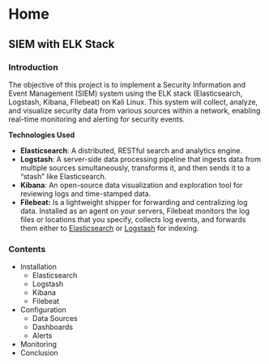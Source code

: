 # Home

## SIEM with ELK Stack

### Introduction

The objective of this project is to implement a Security Information and Event Management (SIEM) system using the ELK stack (Elasticsearch, Logstash, Kibana, FIlebeat) on Kali Linux. This system will collect, analyze, and visualize security data from various sources within a network, enabling real-time monitoring and alerting for security events.

**Technologies Used**

* **Elasticsearch**: A distributed, RESTful search and analytics engine.
* **Logstash**: A server-side data processing pipeline that ingests data from multiple sources simultaneously, transforms it, and then sends it to a “stash” like Elasticsearch.
* **Kibana**: An open-source data visualization and exploration tool for reviewing logs and time-stamped data.
* **Filebeat:** Is a lightweight shipper for forwarding and centralizing log data. Installed as an agent on your servers, Filebeat monitors the log files or locations that you specify, collects log events, and forwards them either to [Elasticsearch](https://www.elastic.co/products/elasticsearch) or [Logstash](https://www.elastic.co/products/logstash) for indexing.

### Contents

* Installation
  * Elasticsearch
  * Logstash
  * Kibana
  * Filebeat
* Configuration
  * Data Sources
  * Dashboards
  * Alerts
* Monitoring
* Conclusion
